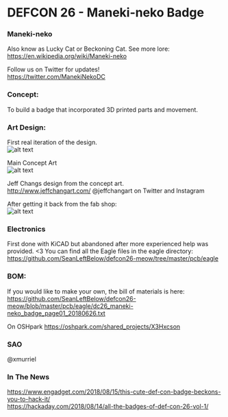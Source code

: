 # DEFCON 26 - Maneki-neko Badge

### Maneki-neko
Also know as Lucky Cat or Beckoning Cat. See more lore: https://en.wikipedia.org/wiki/Maneki-neko  

Follow us on Twitter for updates!  
https://twitter.com/ManekiNekoDC  

### Concept:
To build a badge that incorporated 3D printed parts and movement.  

### Art Design:
First real iteration of the design.  
![alt text](https://github.com/SeanLeftBelow/defcon26-meow/blob/master/art/rough-draft02.jpg "Rough Draft 2")

Main Concept Art  
![alt text](https://github.com/SeanLeftBelow/defcon26-meow/blob/master/art/meow_v3_offwhite.svg "Main Concept Art")

Jeff Changs design from the concept art.  
http://www.jeffchangart.com/ @jeffchangart on Twitter and Instagram

After getting it back from the fab shop:  
![alt text](https://github.com/SeanLeftBelow/defcon26-meow/blob/master/photos/fab.jpg "Back from fab")

### Electronics

First done with KiCAD but abandoned after more experienced help was provided. <3
You can find all the Eagle files in the eagle directory:  
https://github.com/SeanLeftBelow/defcon26-meow/tree/master/pcb/eagle


### BOM:
If you would like to make your own, the bill of materials is here:   https://github.com/SeanLeftBelow/defcon26-meow/blob/master/pcb/eagle/dc26_maneki-neko_badge_page01_20180626.txt

On OSHpark
https://oshpark.com/shared_projects/X3Hxcson

### SAO
@xmurriel


### In The News

https://www.engadget.com/2018/08/15/this-cute-def-con-badge-beckons-you-to-hack-it/  
https://hackaday.com/2018/08/14/all-the-badges-of-def-con-26-vol-1/
